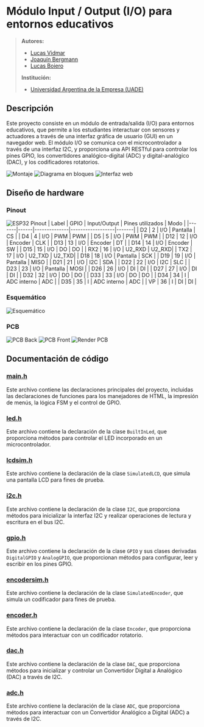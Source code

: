 # Módulo Input / Output (I/O) para entornos educativos

> **Autores:**
> - [Lucas Vidmar](https://github.com/lucas-vidmar)
> - [Joaquín Bergmann](https://github.com/boierito)
> - [Lucas Boiero](https://github.com/JoacoBerg)
>
> **Institución:**
> - [Universidad Argentina de la Empresa (UADE)](https://www.uade.edu.ar/)

## Descripción

Este proyecto consiste en un módulo de entrada/salida (I/O) para entornos educativos, que permite a los estudiantes interactuar con sensores y actuadores a través de una interfaz gráfica de usuario (GUI) en un navegador web. El módulo I/O se comunica con el microcontrolador a través de una interfaz I2C, y proporciona una API RESTful para controlar los pines GPIO, los convertidores analógico-digital (ADC) y digital-analógico (DAC), y los codificadores rotatorios.

![Montaje](doc/temporal_mounting.jpg)
![Diagrama en bloques](doc/diagrama_en_bloques.png)
![Interfaz web](doc/web_interface.png)

## Diseño de hardware

### Pinout

![ESP32 Pinout](doc/esp32_pinout.jpg)
| Label | GPIO | Input/Output | Pines utilizados | Modo  |
|-------|------|--------------|------------------|-------|
| D2    | 2    | I/O          | Pantalla         | CS    |
| D4    | 4    | I/O          | PWM              | PWM   |
| D5    | 5    | I/O          | PWM              | PWM   |
| D12   | 12   | I/O          | Encoder          | CLK   |
| D13   | 13   | I/O          | Encoder          | DT    |
| D14   | 14   | I/O          | Encoder          | SW    |
| D15   | 15   | I/O          | DO               | DO    |
| RX2   | 16   | I/O          | U2_RXD           | U2_RXD|
| TX2   | 17   | I/O          | U2_TXD           | U2_TXD|
| D18   | 18   | I/O          | Pantalla         | SCK   |
| D19   | 19   | I/O          | Pantalla         | MISO  |
| D21   | 21   | I/O          | I2C              | SDA   |
| D22   | 22   | I/O          | I2C              | SLC   |
| D23   | 23   | I/O          | Pantalla         | MOSI  |
| D26   | 26   | I/O          | DI               | DI    |
| D27   | 27   | I/O          | DI               | DI    |
| D32   | 32   | I/O          | DO               | DO    |
| D33   | 33   | I/O          | DO               | DO    |
| D34   | 34   | I            | ADC interno      | ADC   |
| D35   | 35   | I            | ADC interno      | ADC   |
| VP    | 36   | I            | DI               | DI    |


### Esquemático

![Esquemático](doc/esquematico.png)

### PCB

![PCB Back](doc/pcb_back.jpg)
![PCB Front](doc/pcb_front.jpg)
![Render PCB](doc/render_pcb.jpg)

## Documentación de código

### [main.h](include/main.h)
Este archivo contiene las declaraciones principales del proyecto, incluidas las declaraciones de funciones para los manejadores de HTML, la impresión de menús, la lógica FSM y el control de GPIO.

### [led.h](include/led.h)
Este archivo contiene la declaración de la clase `BuiltInLed`, que proporciona métodos para controlar el LED incorporado en un microcontrolador.

### [lcdsim.h](include/lcdsim.h)
Este archivo contiene la declaración de la clase `SimulatedLCD`, que simula una pantalla LCD para fines de prueba.

### [i2c.h](include/i2c.h)
Este archivo contiene la declaración de la clase `I2C`, que proporciona métodos para inicializar la interfaz I2C y realizar operaciones de lectura y escritura en el bus I2C.

### [gpio.h](include/gpio.h)
Este archivo contiene la declaración de la clase `GPIO` y sus clases derivadas `DigitalGPIO` y `AnalogGPIO`, que proporcionan métodos para configurar, leer y escribir en los pines GPIO.

### [encodersim.h](include/encodersim.h)
Este archivo contiene la declaración de la clase `SimulatedEncoder`, que simula un codificador para fines de prueba.

### [encoder.h](include/encoder.h)
Este archivo contiene la declaración de la clase `Encoder`, que proporciona métodos para interactuar con un codificador rotatorio.

### [dac.h](include/dac.h)
Este archivo contiene la declaración de la clase `DAC`, que proporciona métodos para inicializar y controlar un Convertidor Digital a Analógico (DAC) a través de I2C.

### [adc.h](include/adc.h)
Este archivo contiene la declaración de la clase `ADC`, que proporciona métodos para interactuar con un Convertidor Analógico a Digital (ADC) a través de I2C.